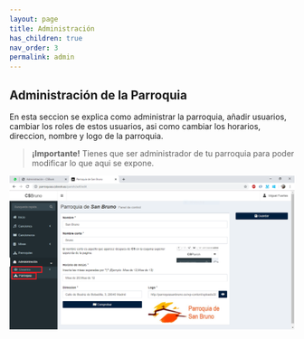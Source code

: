 ```yaml
---
layout: page
title: Administración
has_children: true
nav_order: 3
permalink: admin
---
```


## Administración de la Parroquia
En esta seccion se explica como administrar la parroquia, añadir usuarios, cambiar los roles de estos usuarios, asi como cambiar los horarios, direccion, nombre y logo de la parroquia.

>**¡Importante!** Tienes que ser administrador de tu parroquia para poder modificar lo que aqui se expone.

![Administración](images/admin_overview.png)